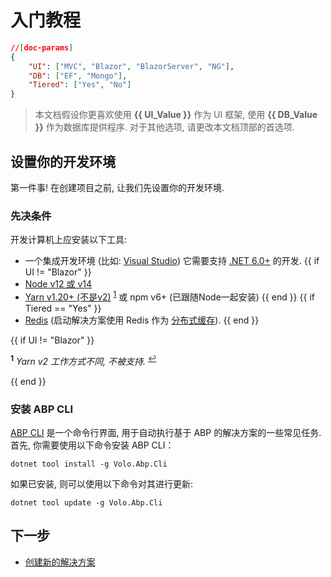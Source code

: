 # 入门教程

````json
//[doc-params]
{
    "UI": ["MVC", "Blazor", "BlazorServer", "NG"],
    "DB": ["EF", "Mongo"],
    "Tiered": ["Yes", "No"]
}
````

> 本文档假设你更喜欢使用 **{{ UI_Value }}** 作为 UI 框架, 使用 **{{ DB_Value }}** 作为数据库提供程序. 对于其他选项, 请更改本文档顶部的首选项.

## 设置你的开发环境

第一件事! 在创建项目之前, 让我们先设置你的开发环境.

### 先决条件

开发计算机上应安装以下工具:

* 一个集成开发环境 (比如: [Visual Studio](https://visualstudio.microsoft.com/vs/)) 它需要支持 [.NET 6.0+](https://dotnet.microsoft.com/download/dotnet) 的开发.
{{ if UI != "Blazor" }}
* [Node v12 或 v14](https://nodejs.org/)
* [Yarn v1.20+ (不是v2)](https://classic.yarnpkg.com/en/docs/install) <sup id="a-yarn">[1](#f-yarn)</sup> 或 npm v6+ (已跟随Node一起安装)
{{ end }}
{{ if Tiered == "Yes" }}
* [Redis](https://redis.io/) (启动解决方案使用 Redis 作为 [分布式缓存](Caching.md)).
{{ end }}

{{ if UI != "Blazor" }}

<sup id="f-yarn"><b>1</b></sup> _Yarn v2 工作方式不同, 不被支持._ <sup>[↩](#a-yarn)</sup>

{{ end }}

### 安装 ABP CLI

[ABP CLI](./CLI.md) 是一个命令行界面, 用于自动执行基于 ABP 的解决方案的一些常见任务. 首先, 你需要使用以下命令安装 ABP CLI：

````shell
dotnet tool install -g Volo.Abp.Cli
````

如果已安装, 则可以使用以下命令对其进行更新:

````shell
dotnet tool update -g Volo.Abp.Cli
````

## 下一步

* [创建新的解决方案](Getting-Started-Create-Solution.md)